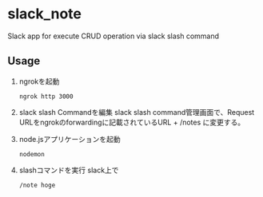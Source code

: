 # slack_note
Slack app for execute CRUD operation via slack slash command

## Usage
1. ngrokを起動

    ```
    ngrok http 3000
    ```

2. slack slash Commandを編集
slack slash command管理画面で、Request URLをngrokのforwardingに記載されているURL + /notes に変更する。

3. node.jsアプリケーションを起動
    ```
    nodemon
    ```
    
4. slashコマンドを実行
slack上で

    ```
    /note hoge
    ```

